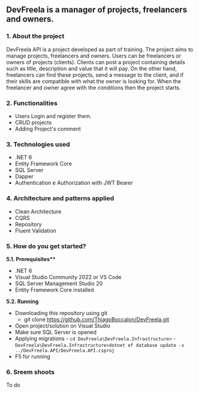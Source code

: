 ## DevFreela is a manager of projects, freelancers and owners.

### 1. About the project

DevFreela API is a project developed as part of training. The project aims to manage projects, freelancers and owners. Users can be freelancers or owners of projects (clients). Clients can post a project containing details such as title, description and value that it will pay. On the other hand, freelancers can find these projects, send a message to the client, and if their skills are compatible with what the owner is looking for. When the freelancer and owner agree with the conditions then the project starts.

### 2. Functionalities

- Users Login and register them.
- CRUD projects
- Adding Project's comment

### 3. Technologies used

- .NET 6
- Entity Framework Core
- SQL Server
- Dapper
- Authentication e Authorization with JWT Bearer

### 4. Architecture and patterns applied

- Clean Architecture
- CQRS
- Repository
- Fluent Validation

### 5. How do you get started?

**5.1. Prerequisites\*\***

- .NET 6
- Visual Studio Community 2022 or VS Code
- SQL Server Management Studio 20
- Entity Framework Core installed

**5.2. Running**

- Downloading this repository using git
  - git clone https://github.com/ThiagoBoccalon/DevFreela.git
- Open project/solution on Visual Studio
- Make sure SQL Server is opened
- Applying migrations - `cd DevFreela\DevFreela.Infrastructure>` - `DevFreela\DevFreela.Infrastructure>dotnet ef database update -s ../DevFreela.API/DevFreela.API.csproj`
- F5 for running

### 6. Sreem shoots

To do

